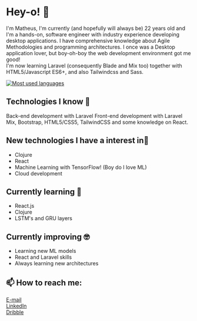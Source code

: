 # Hey-o! 👋

I'm Matheus, I'm currently (and hopefully will always be) 22 years old and I'm a hands-on, software engineer with industry experience developing desktop applications. I have comprehensive knowledge about Agile Methodologies and programming architectures. I once was a Desktop application lover, but boy-oh-boy the web development environment got me good!\
I'm now learning Laravel (consequently Blade and Mix too) together with HTML5/Javascript ES6+, and also Tailwindcss and Sass.

[![Most used languages](https://github-readme-stats.vercel.app/api/top-langs/?username=MatheusSw&layout=compact&theme=dracula)](https://github.com/anuraghazra/github-readme-stats)

## Technologies I know 🤖
Back-end development with Laravel 
Front-end development with Laravel Mix, Bootstrap, HTML5/CSS5, TailwindCSS and some knowledge on React.

## New technologies I have a interest in🌱
- Clojure
- React
- Machine Learning with TensorFlow! (Boy do I love ML)
- Cloud development

## Currently learning 🤔
- React.js
- Clojure
- LSTM's and GRU layers

## Currently improving 🤓
- Learning new ML models
- React and Laravel skills
- Always learning new architectures

## 📫 How to reach me:
[E-mail](mailto:matheussouzaneg@gmail.com)\
[LinkedIn](https://www.linkedin.com/in/matheussouzacs/)\
[Dribble](https://dribbble.com/MatheusSw)

